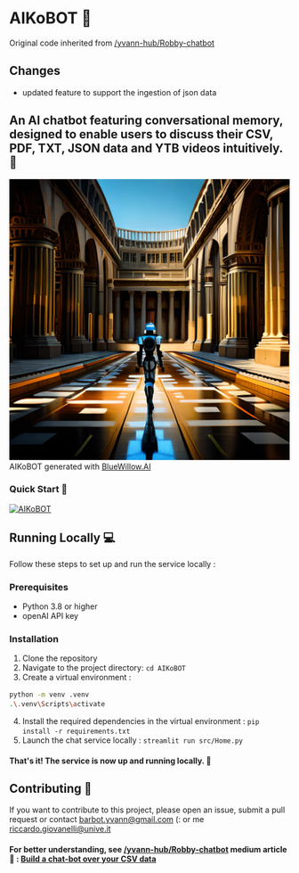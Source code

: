 # AIKoBOT 🤖
Original code inherited from [/yvann-hub/Robby-chatbot](https://github.com/yvann-hub/Robby-chatbot)

## Changes
- updated feature to support the ingestion of json data

## An AI chatbot featuring conversational memory, designed to enable users to discuss their CSV, PDF, TXT, JSON data and YTB videos intuitively. 🚀
![AIKoBOT](imgs/5b5e97aa-948f-4e4f-86c9-90268743f0a9.jpg)
AIKoBOT generated with [BlueWillow.AI](https://www.bluewillow.ai/)

### Quick Start 🚀

[![AIKoBOT](https://img.shields.io/static/v1?label=AIKoBOT&message=Visit%20Website&color=ffffff&labelColor=ADD8E6&style=for-the-badge)](https://robby-chatbot.streamlit.app/)


## Running Locally 💻
Follow these steps to set up and run the service locally :

### Prerequisites
- Python 3.8 or higher
- openAI API key
  
### Installation
1. Clone the repository
2. Navigate to the project directory:
`cd AIKoBOT`
3. Create a virtual environment :
```bash
python -m venv .venv
.\.venv\Scripts\activate
```
4. Install the required dependencies in the virtual environment :
`pip install -r requirements.txt`
5. Launch the chat service locally :
`streamlit run src/Home.py`

#### That's it! The service is now up and running locally. 🤗

## Contributing 🙌
If you want to contribute to this project, please open an issue, submit a pull request or contact barbot.yvann@gmail.com (: or me riccardo.giovanelli@unive.it

#### For better understanding, see [/yvann-hub/Robby-chatbot](https://github.com/yvann-hub/Robby-chatbot) medium article 🖖 : [Build a chat-bot over your CSV data](https://medium.com/@yvann-hub/build-a-chatbot-on-your-csv-data-with-langchain-and-openai-ed121f85f0cd)
